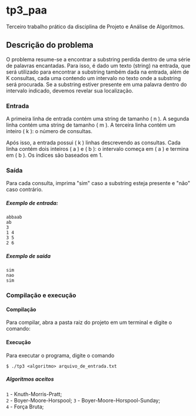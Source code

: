 # tp3_paa
Terceiro trabalho prático da disciplina de Projeto e Análise de Algoritmos.

## Descrição do problema
O problema resume-se a encontrar a substring perdida dentro de uma série de palavras encantadas. Para isso, é dado um texto (string) na entrada, que será utilizado para encontrar a substring também dada na entrada, além de K consultas, cada uma contendo um intervalo no texto onde a substring será procurada. Se a substring estiver presente em uma palavra dentro do intervalo indicado, devemos revelar sua localização.

### Entrada
A primeira linha de entrada contém uma string de tamanho \( n \). A segunda linha contém uma string de tamanho \( m \). A terceira linha contém um inteiro \( k \): o número de consultas.

Após isso, a entrada possui \( k \) linhas descrevendo as consultas. Cada linha contém dois inteiros \( a \) e \( b \): o intervalo começa em \( a \) e termina em \( b \). Os índices são baseados em 1.

### Saída
Para cada consulta, imprima "sim" caso a substring esteja presente e "não" caso contrário.

##### Exemplo de entrada:
```
abbaab
ab
3
1 4
3 5
2 6
```
##### Exemplo de saída
```
sim
nao
sim
```
### Compilação e execução

#### Compilação

Para compilar, abra a pasta raiz do projeto em um terminal e digite o comando:


#### Execução

Para executar o programa, digite o comando
```
$ ./tp3 <algoritmo> arquivo_de_entrada.txt
```
##### Algoritmos aceitos
`1` - Knuth-Morris-Pratt;  
`2` - Boyer-Moore-Horspool;
`3` - Boyer-Moore-Horspool-Sunday;  
`4` - Força Bruta;